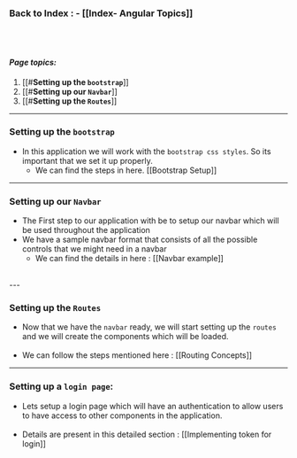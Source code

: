 
### **Back to Index** : - [[Index- Angular Topics]]

<br>
<br>

#### ***Page topics:***

1. [[#**Setting up the `bootstrap`**]]
2. [[#**Setting up our `Navbar`**]]
3. [[#**Setting up the `Routes`**]]


---

### **Setting up the `bootstrap`**

- In this application we will work with the `bootstrap css styles`. So its important that we set it up properly.
	- We can find the steps in here. [[Bootstrap Setup]]

---

### **Setting up our `Navbar`**

- The First step to our application with be to setup our navbar which will be used throughout the application
   <br>
- We have a sample navbar format that consists of all the possible controls that we might need in a navbar
	- We can find the details in here : [[Navbar example]]
 <br>
---

### **Setting up the `Routes`**

- Now that we have the `navbar` ready, we will start setting up the `routes` and we will create the components which will be loaded.
   <br></br>
- We can follow the steps mentioned here : [[Routing Concepts]]


---


### **Setting up a `login page`**:

- Lets setup a login page which will have an authentication to allow users to have access to other components in the application.
</br></br>
- Details are present in this detailed section : [[Implementing token for login]]

